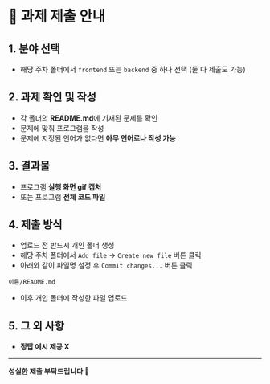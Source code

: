 # 📌 과제 제출 안내

## 1. 분야 선택
- 해당 주차 폴더에서 `frontend` 또는 `backend` 중 하나 선택 (둘 다 제출도 가능)

## 2. 과제 확인 및 작성
- 각 폴더의 **README.md**에 기재된 문제를 확인  
- 문제에 맞춰 프로그램을 작성
- 문제에 지정된 언어가 없다면 **아무 언어로나 작성 가능**

## 3. 결과물
- 프로그램 **실행 화면 gif 캡처**
- 또는 프로그램 **전체 코드 파일**

## 4. 제출 방식
- 업로드 전 반드시 개인 폴더 생성
- 해당 주차 폴더에서 `Add file` -> `Create new file` 버튼 클릭
- 아래와 같이 파일명 설정 후 `Commit changes...` 버튼 클릭
```
이름/README.md
```
- 이후 개인 폴더에 작성한 파일 업로드

## 5. 그 외 사항
- **정답 예시 제공 X**

---

**성실한 제출 부탁드립니다 🙌**
